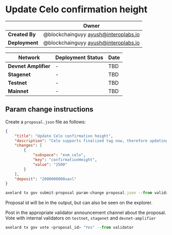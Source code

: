 # Update Celo confirmation height

|                | **Owner**                              |
| -------------- | -------------------------------------- |
| **Created By** | @blockchainguyy <ayush@interoplabs.io> |
| **Deployment** | @blockchainguyy <ayush@interoplabs.io> |

| **Network**          | **Deployment Status** | **Date** |
| -------------------- | --------------------- | -------- |
| **Devnet Amplifier** | -                     | TBD      |
| **Stagenet**         | -                     | TBD      |
| **Testnet**          | -                     | TBD      |
| **Mainnet**          | -                     | TBD      |

## Param change instructions

Create a `proposal.json` file as follows:

```json
{
    "title": "Update Celo confirmation height",
    "description": "Celo supports finalized tag now, therefore updating confirmation height to 2500",
    "changes": [
        {
            "subspace": "evm_celo",
            "key": "confirmationHeight",
            "value": "2500"
        }
    ],
    "deposit": "2000000000uaxl"
}
```

```jsx
axelard tx gov submit-proposal param-change proposal.json --from validator --gas auto --gas-adjustment 1.2
```

Proposal id will be in the output, but can also be seen on the explorer.

Post in the appropriate validator announcement channel about the proposal. Vote with internal validators on `testnet`, `stagenet` and `devnet-amplifier`

```jsx
axelard tx gov vote <proposal_id> "Yes" --from validator
```
